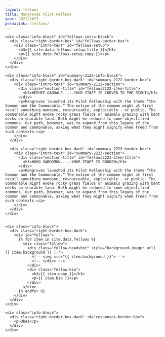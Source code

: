 ```yaml
---
layout: fellows
title: Mangroves Pilot Fellows
year: 2022/2023
permalink: /fellows/
---
```


<head>
    <meta charset="UTF-8" />
    <meta name="viewport" content="width=device-width">
    <link rel="stylesheet" type="text/css" href="../css/styles.css" />
    <link rel="stylesheet" type="text/css" href="../css/readmore-styles.css" />
</head>

<body id="fellows-body">
  <div id="wrapper">

    <div class="info-block" id="fellows-intro-block">
      <div class="right-border-box" id="fellows-border-box">
        <div class="intro-text" id="fellows-setup">
          <h3>{{ site.data.fellows-setup.title }}</h3>
          <p>{{ site.data.fellows-setup.copy }}</p>
        </div>
      </div>
    </div>
    
    <div class="info-block" id="summary-2122-info-block">
      <div class="right-border-box-dark" id="summary-2122-border-box">
        <div class="intro-text" id="summary-2122-section">
          <div class="section-title" id="fellows2122-item-title">
            <h3>HEEHEE GANDALF.....YOUR STAFF IS CURVED TO THE RIGHT</h3>
          </div>
          <p>Mangroves launched its Pilot Fellowship with the theme “the Common and the Commonable.” The notion of the common might at first recall something mundane, resourceable, exploitable - or public. The commonable might evoke rocky grass fields or animals grazing with bent necks on sharable land. Both might be reduced to some objectified commons. Our path, however, was to expand from this legacy of the common and commonable, asking what they might signify when freed from such contexts.</p>
        </div>
      </div>

      <div class="right-border-box-dark" id="summary-2223-border-box">
        <div class="intro-text" id="summary-2223-section">
          <div class="section-title" id="fellows2223-item-title">
            <h3>HOHO SAROOMUN.....YOUR STAFF IS BROKEN</h3>
          </div>
          <p>Mangroves launched its Pilot Fellowship with the theme “the Common and the Commonable.” The notion of the common might at first recall something mundane, resourceable, exploitable - or public. The commonable might evoke rocky grass fields or animals grazing with bent necks on sharable land. Both might be reduced to some objectified commons. Our path, however, was to expand from this legacy of the common and commonable, asking what they might signify when freed from such contexts.</p>
        </div>
      </div>
    </div>


    <div class="info-block">
      <div class="right-border-box-dark">
        <div id="fellows">
          {% for item in site.data.fellows %}
            <div class="fellow">
              <div class="fellow-headshot" style="background-image: url( {{ item.background }} );">
                <!-- <img src="{{ item.background }}"> -->
                <!-- </div> -->
              </div>
              <div class="fellow-bio">
                <h3>{{ item.name }}</h3>
                <p>{{ item.bio }}</p>
              </div>
            </div>
          {% endfor %}
        </div>
      </div>
    </div>

    <div class="info-block">
      <div class="right-border-box-dark" id="responses-border-box">
        <p>Obez</p>
      </div>
    </div>




  </div>
</body>      


